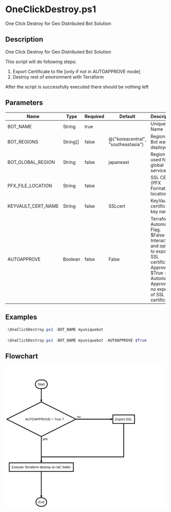 # OneClickDestroy.ps1

One Click Destroy for Geo Distributed Bot Solution

## Description

One Click Destroy for Geo Distributed Bot Solution

This script will do following steps:

1. Export Certificate to file [only if not in AUTOAPPROVE mode]
2. Destroy rest of environment with Terraform

After the script is successfully executed there should be nothing left

## Parameters

| Name | Type | Required | Default | Description |
| - | - | - | - | - |
| BOT_NAME | String | true |  | Unique Bot Name |
| BOT_REGIONS | String[] | false | @("koreacentral", "southeastasia") | Regions the Bot was deployed to |
| BOT_GLOBAL_REGION | String | false | japaneast | Region used for global services |
| PFX_FILE_LOCATION | String | false |  | SSL CERT (PFX Format) file location |
| KEYVAULT_CERT_NAME | String | false | SSLcert | KeyVault certificate key name |
| AUTOAPPROVE | Boolean | false | False | Terraform Automation Flag. $False -> Interactive and option to export SSL certificate, Approval $True -> Automatic Approval no export of SSL certificate |

## Examples

```powershell
.\OneClickDestroy.ps1 -BOT_NAME myuniquebot

.\OneClickDestroy.ps1 -BOT_NAME myuniquebot -AUTOAPPROVE $True

```


## Flowchart

<div align='center'>

![Flowchart for OneClickDestroy.ps1](../flowchart/OneClickDestroy.flowchart.svg)
</div>
